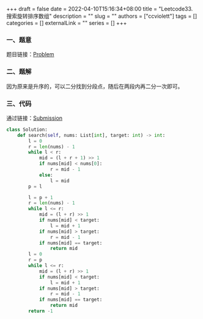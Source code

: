 +++ 
draft = false
date = 2022-04-10T15:16:34+08:00
title = "Leetcode33. 搜索旋转排序数组"
description = ""
slug = ""
authors = ["ccviolett"]
tags = []
categories = []
externalLink = ""
series = []
+++

### 一、题意

题目链接：[Problem](https://leetcode-cn.com/problems/search-in-rotated-sorted-array/)

### 二、题解

因为原来是升序的，可以二分找到分段点，随后在两段内再二分一次即可。

### 三、代码

通过链接：[Submission](https://leetcode-cn.com/submissions/detail/297780704/)

```py
class Solution:
    def search(self, nums: List[int], target: int) -> int:
        l = 0
        r = len(nums) - 1
        while l < r: 
            mid = (l + r + 1) >> 1
            if nums[mid] < nums[0]:
                r = mid - 1
            else:
                l = mid
        p = l

        l = p + 1
        r = len(nums) - 1
        while l <= r:
            mid = (l + r) >> 1
            if nums[mid] < target:
                l = mid + 1
            if nums[mid] > target:
                r = mid - 1
            if nums[mid] == target:
                return mid
        l = 0
        r = p
        while l <= r:
            mid = (l + r) >> 1
            if nums[mid] < target:
                l = mid + 1
            if nums[mid] > target:
                r = mid - 1
            if nums[mid] == target:
                return mid
        return -1

```
